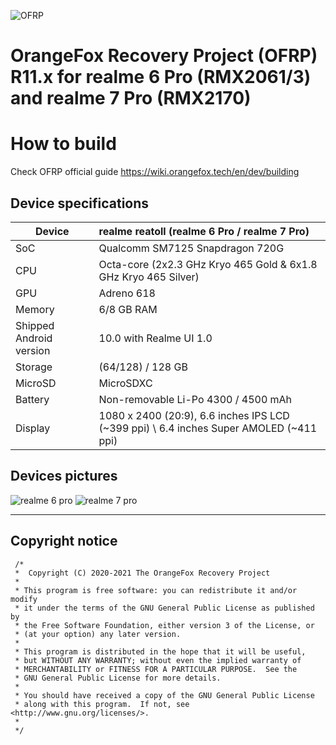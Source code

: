 ![OFRP](https://i.ibb.co/4WgF7pR/banner-2.png "OFRP")

OrangeFox Recovery Project (OFRP) R11.x for realme 6 Pro (RMX2061/3) and realme 7 Pro (RMX2170)
======================================

# How to build
Check OFRP official guide https://wiki.orangefox.tech/en/dev/building

## Device specifications

| Device                  | realme reatoll (realme 6 Pro / realme 7 Pro)                |
| ----------------------- | :---------------------------------------------------------- |
| SoC                     | Qualcomm SM7125 Snapdragon 720G                             |
| CPU                     | Octa-core (2x2.3 GHz Kryo 465 Gold & 6x1.8 GHz Kryo 465 Silver) |
| GPU                     | Adreno 618                                                  |
| Memory                  | 6/8 GB RAM                                                  |
| Shipped Android version | 10.0 with Realme UI 1.0                                     |
| Storage                 | (64/128) / 128 GB                                           |
| MicroSD                 | MicroSDXC                                                   |
| Battery                 | Non-removable Li-Po 4300 / 4500 mAh                         |
| Display                 | 1080 x 2400 (20:9), 6.6 inches IPS LCD (~399 ppi) \ 6.4 inches Super AMOLED (~411 ppi)|


## Devices pictures
![realme 6 pro](https://fdn2.gsmarena.com/vv/pics/realme/realme-6-pro-1.jpg "realme 6 pro")
![realme 7 pro](https://fdn2.gsmarena.com/vv/pics/realme/realme-7-pro-1.jpg "realme 7 pro")

---
## Copyright notice
 ```
  /*
  *  Copyright (C) 2020-2021 The OrangeFox Recovery Project
  *
  * This program is free software: you can redistribute it and/or modify
  * it under the terms of the GNU General Public License as published by
  * the Free Software Foundation, either version 3 of the License, or
  * (at your option) any later version.
  *
  * This program is distributed in the hope that it will be useful,
  * but WITHOUT ANY WARRANTY; without even the implied warranty of
  * MERCHANTABILITY or FITNESS FOR A PARTICULAR PURPOSE.  See the
  * GNU General Public License for more details.
  *
  * You should have received a copy of the GNU General Public License
  * along with this program.  If not, see <http://www.gnu.org/licenses/>.
  *
  */
  ```


